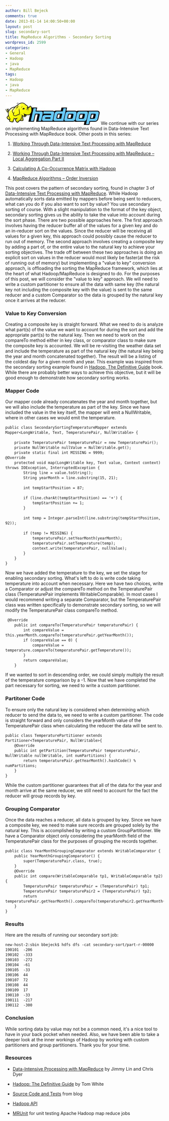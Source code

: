 ```yaml
---
author: Bill Bejeck
comments: true
date: 2013-01-14 14:00:50+00:00
layout: post
slug: secondary-sort
title: MapReduce Algorithms - Secondary Sorting
wordpress_id: 2599
categories:
- General
- Hadoop
- java
- MapReduce
tags:
- Hadoop
- java
- MapReduce
---
```


<img class="left" src="../assets/images/hadoop-logo.jpeg" /> We continue with our series on implementing MapReduce algorithms found in Data-Intensive Text Processing with MapReduce book. Other posts in this series: 




  1. [Working Through Data-Intensive Text Processing with MapReduce](http://codingjunkie.net/text-processing-with-mapreduce-part1/)


  2. [Working Through Data-Intensive Text Processing with MapReduce – Local Aggregation Part II](http://codingjunkie.net/text-processing-with-mapreduce-part-2/)


  3. [Calculating A Co-Occurrence Matrix with Hadoop](http://codingjunkie.net/cooccurrence/)


  4. [MapReduce Algorithms – Order Inversion](http://codingjunkie.net/order-inversion/)


This post covers the pattern of secondary sorting, found in chapter 3 of [Data-Intensive Text Processing with MapReduce](http://www.amazon.com/Data-Intensive-Processing-MapReduce-Synthesis-Technologies/dp/1608453421).  While Hadoop automatically sorts data emitted by mappers before being sent to reducers, what can you do if you also want to sort by value? You use secondary sorting of course.  With a slight manipulation to the format of the key object, secondary sorting gives us the ability to take the value into account during the sort phase. There are two possible approaches here.  The first approach involves having the reducer buffer all of the values for a given key and do an in-reducer sort on the values.  Since the reducer will be receiving all values for a given key, this approach could possibly cause the reducer to run out of memory.  The second approach involves creating a composite key by adding a part of, or the entire value to the natural key to achieve your sorting objectives.  The trade off between these two approaches is doing an explicit sort on values in the reducer would most likely be faster(at the risk of running out of memory) but implementing a "value to key" conversion approach,  is offloading the sorting the MapReduce framework, which lies at the heart of what Hadoop/MapReduce is designed to do.  For the purposes of this post, we will consider the "value to key" approach.  We will need to write a custom partitioner to ensure all the data with same key (the natural key not including the composite key with the value) is sent to the same reducer and a custom Comparator so the data is grouped by the natural key once it arrives at the reducer.  
<!--more-->

### Value to Key Conversion


Creating a composite key is straight forward.  What we need to do is analyze what part(s) of the value we want to account for during the sort and add the appropriate part(s) to the natural key.  Then we need to work on the compareTo method either in key class, or comparator class to make sure the composite key is accounted. We will be re-visiting the weather data set and include the temperature as part of the natural key (the natural key being the year and month concatenated together).  The result will be a listing of the coldest day for a given month and year.  This example was inspired from the secondary sorting example found in [Hadoop, The Definitive Guide](http://www.amazon.com/Hadoop-Definitive-Guide-Tom-White/dp/1449311520/ref=dp_ob_title_bk) book.  While there are probably better ways to achieve this objective, but it will be good enough to demonstrate how secondary sorting works.


### Mapper Code


Our mapper code already concatenates the year and month together, but we will also include the temperature as part of the key.  Since we have included the value in the key itself, the mapper will emit a NullWritable, where in other cases we would emit the temperature.

    
    
    public class SecondarySortingTemperatureMapper extends Mapper<LongWritable, Text, TemperaturePair, NullWritable> {
    
        private TemperaturePair temperaturePair = new TemperaturePair();
        private NullWritable nullValue = NullWritable.get();
        private static final int MISSING = 9999;
    @Override
        protected void map(LongWritable key, Text value, Context context) throws IOException, InterruptedException {
            String line = value.toString();
            String yearMonth = line.substring(15, 21);
    
            int tempStartPosition = 87;
    
            if (line.charAt(tempStartPosition) == '+') {
                tempStartPosition += 1;
            }
    
            int temp = Integer.parseInt(line.substring(tempStartPosition, 92));
    
            if (temp != MISSING) {
                temperaturePair.setYearMonth(yearMonth);
                temperaturePair.setTemperature(temp);
                context.write(temperaturePair, nullValue);
            }
        }
    }
    


Now we have added the temperature to the key, we set the stage for enabling secondary sorting.  What's left to do is write code taking temperature into account when necessary.  Here we have two choices, write a Comparator or adjust the compareTo method on the TemperaturePair class (TemperaturePair implements WritableComparable).  In most cases I would recommend writing a separate Comparator, but the TemperaturePair class was written specifically to demonstrate secondary sorting, so we will modify the TemperaturePair class compareTo method. 

    
    
     @Override
        public int compareTo(TemperaturePair temperaturePair) {
            int compareValue = this.yearMonth.compareTo(temperaturePair.getYearMonth());
            if (compareValue == 0) {
                compareValue = temperature.compareTo(temperaturePair.getTemperature());
            }
            return compareValue;
        }
    


If we wanted to sort in descending order, we could simply multiply the result of the temperature comparison by a -1.
Now that we have completed the part necessary for sorting, we need to write a custom partitioner. 


### Partitoner Code


To ensure only the natural key is considered when determining which reducer to send the data to, we need to write a custom partitioner.  The code is straight forward and only considers the yearMonth value of the TemperaturePair class when calculating the reducer the data will be sent to.

    
    
    public class TemperaturePartitioner extends Partitioner<TemperaturePair, NullWritable>{
        @Override
        public int getPartition(TemperaturePair temperaturePair, NullWritable nullWritable, int numPartitions) {
            return temperaturePair.getYearMonth().hashCode() % numPartitions;
        }
    }
    


While the custom partitioner guarantees that all of the data for the year and month arrive at the same reducer, we still need to account for the fact the reducer will group records by key.  


### Grouping Comparator


Once the data reaches a reducer, all data is grouped by key.  Since we have a composite key, we need to make sure records are grouped solely by the natural key.  This is accomplished by writing a custom GroupPartitioner. We have a Comparator object only considering the yearMonth field of the TemperaturePair class for the purposes of grouping the records together.

    
    
    public class YearMonthGroupingComparator extends WritableComparator {
        public YearMonthGroupingComparator() {
            super(TemperaturePair.class, true);
        }
        @Override
        public int compare(WritableComparable tp1, WritableComparable tp2) {
            TemperaturePair temperaturePair = (TemperaturePair) tp1;
            TemperaturePair temperaturePair2 = (TemperaturePair) tp2;
            return temperaturePair.getYearMonth().compareTo(temperaturePair2.getYearMonth());
        }
    }
    




### Results


Here are the results of running our secondary sort job:

    
    
    new-host-2:sbin bbejeck$ hdfs dfs -cat secondary-sort/part-r-00000
    190101	-206
    190102	-333
    190103	-272
    190104	-61
    190105	-33
    190106	44
    190107	72
    190108	44
    190109	17
    190110	-33
    190111	-217
    190112	-300
    




### Conclusion


While sorting data by value may not be a common need, it's a nice tool to have in your back pocket when needed.  Also, we have been able to take a deeper look at the inner workings of Hadoop by working with custom partitioners and group partitioners.  Thank you for your time.


### Resources






  * [Data-Intensive Processing with MapReduce](http://www.amazon.com/Data-Intensive-Processing-MapReduce-Synthesis-Technologies/dp/1608453421) by Jimmy Lin and Chris Dyer


  * [Hadoop: The Definitive Guide](http://www.amazon.com/Hadoop-Definitive-Guide-Tom-White/dp/1449311520/ref=tmm_pap_title_0?ie=UTF8&qid=1347589052&sr=1-1) by Tom White


  * [Source Code and Tests](https://github.com/bbejeck/hadoop-algorithms) from blog


  * [Hadoop API](http://hadoop.apache.org/docs/r0.20.2/api/index.html)


  * [MRUnit](http://mrunit.apache.org/) for unit testing Apache Hadoop map reduce jobs


